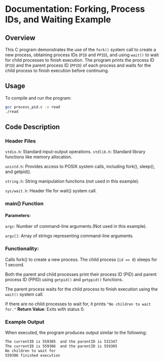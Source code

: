 # Documentation: Forking, Process IDs, and Waiting Example

## Overview

This C program demonstrates the use of the `fork()` system call to create a new process, obtaining process IDs (`PID` and `PPID`), and using `wait()` to wait for child processes to finish execution. The program prints the process ID (`PID`) and the parent process ID (`PPID`) of each process and waits for the child process to finish execution before continuing.

## Usage

To compile and run the program:

```bash
gcc process_pid.c -o read
./read
```
## Code Description
### Header Files
`stdio.h`: Standard input-output operations.
`stdlib.h`: Standard library functions like memory allocation.

`unistd.h`: Provides access to POSIX system calls, including fork(), sleep(), and getpid().

`string.h`: String manipulation functions (not used in this example).

`sys/wait.h`: Header file for wait() system call.
### main() Function
#### Parameters:

`argc`: Number of command-line arguments.(Not used in this example).

`argv[]`: Array of strings representing command-line arguments.
### Functionality:

Calls fork() to create a new process.
The child process (`id == 0`) sleeps for 1 second.

Both the parent and child processes print their process ID (PID) and parent process ID (PPID) using `getpid()` and `getppid()` functions.

The parent process waits for the child process to finish execution using the `wait()` system call.

If there are no child processes to wait for, it prints `"No children to wait for."`
**Return Value**: Exits with status 0.

### Example Output
When executed, the program produces output similar to the following:
```bash
The currentID is 559305  and the parentID is 532347
The currentID is 559306  and the parentID is 559305
No children to wait for
559306 finished execution
```
